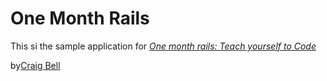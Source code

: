 # One Month Rails

This si the sample application for
[*One month rails: Teach yourself to Code*](http://onemonthrails.com)

by[Craig Bell](http://craigbelldesign.com)